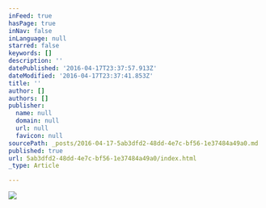 ```yaml
---
inFeed: true
hasPage: true
inNav: false
inLanguage: null
starred: false
keywords: []
description: ''
datePublished: '2016-04-17T23:37:57.913Z'
dateModified: '2016-04-17T23:37:41.853Z'
title: ''
author: []
authors: []
publisher:
  name: null
  domain: null
  url: null
  favicon: null
sourcePath: _posts/2016-04-17-5ab3dfd2-48dd-4e7c-bf56-1e37484a49a0.md
published: true
url: 5ab3dfd2-48dd-4e7c-bf56-1e37484a49a0/index.html
_type: Article

---
```

![](https://the-grid-user-content.s3-us-west-2.amazonaws.com/287437f3-2fd0-4620-bdee-f4e8071563b9.jpg)